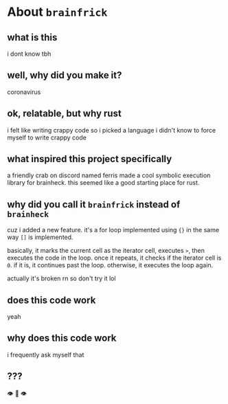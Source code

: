# About `brainfrick`

## what is this

i dont know tbh

## well, why did you make it?

coronavirus

## ok, relatable, but why rust

i felt like writing crappy code so i picked a language i didn't know to force myself to write crappy code

## what inspired this project specifically

a friendly crab on discord named ferris made a cool symbolic execution library for brainheck. this seemed like a good starting place for rust.

## why did you call it `brainfrick` instead of `brainheck`

cuz i added a new feature. it's a for loop implemented using `{}` in the same way `[]` is implemented.

basically, it marks the current cell as the iterator cell, executes `>`, then executes the code in the loop. once it repeats, it checks if the iterator cell is `0`. if it is, it continues past the loop. otherwise, it executes the loop again.

actually it's broken rn so don't try it lol

## does this code work

yeah

## why does this code work

i frequently ask myself that

## ???

:eye: :tongue: :eye:

